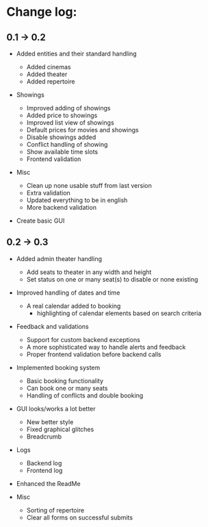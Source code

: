 # Change log:

## 0.1 -> 0.2

* Added entities and their standard handling
    * Added cinemas
    * Added theater
    * Added repertoire

* Showings
    * Improved adding of showings
    * Added price to showings
    * Improved list view of showings
    * Default prices for movies and showings
    * Disable showings added
    * Conflict handling of showing
    * Show available time slots
    * Frontend validation

* Misc
    * Clean up none usable stuff from last version
    * Extra validation
    * Updated everything to be in english
    * More backend validation

* Create basic GUI

## 0.2 -> 0.3

* Added admin theater handling
    * Add seats to theater in any width and height
    * Set status on one or many seat(s) to disable or none existing

* Improved handling of dates and time
    * A real calendar added to booking
        * highlighting of calendar elements based on search criteria

* Feedback and validations
    * Support for custom backend exceptions
    * A more sophisticated way to handle alerts and feedback
    * Proper frontend validation before backend calls

* Implemented booking system
    * Basic booking functionality
    * Can book one or many seats
    * Handling of conflicts and double booking

* GUI looks/works a lot better
    * New better style
    * Fixed graphical glitches
    * Breadcrumb

* Logs
    * Backend log
    * Frontend log

* Enhanced the ReadMe

* Misc
    * Sorting of repertoire
    * Clear all forms on successful submits
